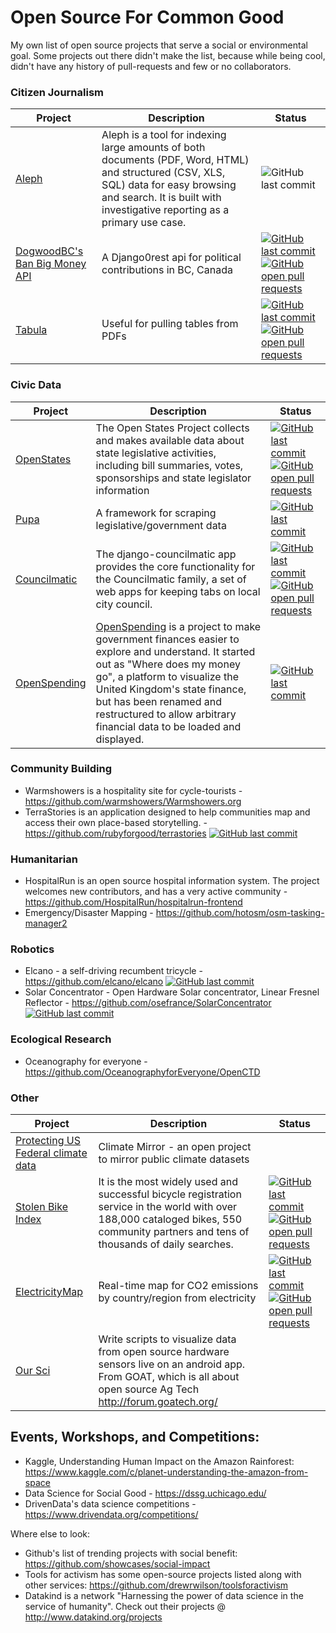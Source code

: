 # Open Source For Common Good
My own list of open source projects that serve a social or environmental goal.
Some projects out there didn't make the list, because while being cool, didn't have any history of pull-requests and few or no collaborators. 

### Citizen Journalism
| Project | Description | Status |
|--|--|--|
| [Aleph](https://github.com/alephdata/aleph) | Aleph is a tool for indexing large amounts of both documents (PDF, Word, HTML) and structured (CSV, XLS, SQL) data for easy browsing and search. It is built with investigative reporting as a primary use case. |![GitHub last commit](https://img.shields.io/github/last-commit/alephdata/aleph.svg)| |
| [DogwoodBC's Ban Big Money API](https://github.com/DogwoodBC/bigmoney/) | A Django0rest api for political contributions in BC, Canada | [![GitHub last commit](https://img.shields.io/github/last-commit/DogwoodBC/bigmoney.svg)](https://github.com/DogwoodBC/bigmoney/) [![GitHub open pull requests](https://img.shields.io/github/issues-pr-closed/DogwoodBC/bigmoney.svg)](https://github.com/DogwoodBC/bigmoney/pulls) | |
| [Tabula](https://github.com/tabulapdf/tabula) | Useful for pulling tables from PDFs | [![GitHub last commit](https://img.shields.io/github/issues-pr/tabulapdf/tabula.svg)](https://github.com/tabulapdf/tabula) [![GitHub open pull requests](https://img.shields.io/github/issues-pr/tabulapdf/tabula.svg)](https://github.com/tabulapdf/tabula/pulls)  | |

### Civic Data
| Project | Description | Status |
|--|--|--|
| [OpenStates](https://github.com/openstates/openstates) | The Open States Project collects and makes available data about state legislative activities, including bill summaries, votes, sponsorships and state legislator information | [![GitHub last commit](https://img.shields.io/github/last-commit/openstates/openstates.svg)](https://github.com/openstates/openstates) [![GitHub open pull requests](https://img.shields.io/github/issues-pr/openstates/openstates.svg)](https://github.com/openstates/openstates/pulls) |
| [Pupa](https://github.com/opencivicdata/pupa) | A framework for scraping legislative/government data | [![GitHub last commit](https://img.shields.io/github/last-commit/opencivicdata/pupa.svg)](https://github.com/opencivicdata/pupa) |
| [Councilmatic](https://github.com/datamade/django-councilmatic) |  The django-councilmatic app provides the core functionality for the Councilmatic family, a set of web apps for keeping tabs on local city council.  | [![GitHub last commit](https://img.shields.io/github/last-commit/datamade/django-councilmatic.svg)](https://github.com/datamade/django-councilmatic) [![GitHub open pull requests](https://img.shields.io/github/issues-pr/datamade/django-councilmatic.svg)](https://github.com/datamade/django-councilmatic/pulls) |
| [OpenSpending](https://github.com/openspending/openspending) | [OpenSpending](https://openspending.org/) is a project to make government finances easier to explore and understand. It started out as "Where does my money go", a platform to visualize the United Kingdom's state finance, but has been renamed and restructured to allow arbitrary financial data to be loaded and displayed. | [![GitHub last commit](https://img.shields.io/github/last-commit/opencivicdata/pupa.svg)](https://github.com/openspending/openspending) |

### Community Building
- Warmshowers is a hospitality site for cycle-tourists - https://github.com/warmshowers/Warmshowers.org
- TerraStories is an application designed to help communities map and access their own place-based storytelling. - https://github.com/rubyforgood/terrastories [![GitHub last commit](https://img.shields.io/github/last-commit/opencivicdata/pupa.svg)](https://github.com/rubyforgood/terrastories)

### Humanitarian
- HospitalRun is an open source hospital information system.  The project welcomes new contributors, and has a very active community - https://github.com/HospitalRun/hospitalrun-frontend
- Emergency/Disaster Mapping - https://github.com/hotosm/osm-tasking-manager2

### Robotics
- Elcano - a self-driving recumbent tricycle - https://github.com/elcano/elcano [![GitHub last commit](https://img.shields.io/github/last-commit/elcano/elcano.svg)](https://github.com/elcano/elcano)
- Solar Concentrator - Open Hardware Solar concentrator, Linear Fresnel Reflector -  https://github.com/osefrance/SolarConcentrator [![GitHub last commit](https://img.shields.io/github/last-commit/elcano/elcano.svg)](https://github.com/osefrance/SolarConcentrator)

### Ecological Research
- Oceanography for everyone - https://github.com/OceanographyforEveryone/OpenCTD

### Other
| Project | Description | Status |
|--|--|--|
| [Protecting US Federal climate data](https://github.com/climate-mirror/) | Climate Mirror - an open project to mirror public climate datasets | |
| [Stolen Bike Index](https://github.com/bikeindex/bike_index) | It is the most widely used and successful bicycle registration service in the world with over 188,000 cataloged bikes, 550 community partners and tens of thousands of daily searches.  | [![GitHub last commit](https://img.shields.io/github/last-commit/bikeindex/bike_index.svg)](https://github.com/bikeindex/bike_index) [![GitHub open pull requests](https://img.shields.io/github/issues-pr/bikeindex/bike_index.svg)](https://github.com/bikeindex/bike_index) |
| [ElectricityMap](https://github.com/tmrowco/electricitymap-contrib) | Real-time map for CO2 emissions by country/region from electricity |  [![GitHub last commit](https://img.shields.io/github/last-commit/tmrowco/electricitymap-contrib.svg)](https://github.com/tmrowco/electricitymap-contrib) [![GitHub open pull requests](https://img.shields.io/github/issues-pr/tmrowco/electricitymap-contrib.svg)](https://github.com/tmrowco/electricitymap-contrib) |
| [Our Sci](https://gitlab.com/our-sci)| Write scripts to visualize data from open source hardware sensors live on an android app.  From GOAT, which is all about open source Ag Tech http://forum.goatech.org/ | |

## Events, Workshops, and Competitions:
- Kaggle, Understanding Human Impact on the Amazon Rainforest: https://www.kaggle.com/c/planet-understanding-the-amazon-from-space 
- Data Science for Social Good - https://dssg.uchicago.edu/
- DrivenData's data science competitions - https://www.drivendata.org/competitions/

Where else to look:
- Github's list of trending projects with social benefit: https://github.com/showcases/social-impact
- Tools for activism has some open-source projects listed along with other services: https://github.com/drewrwilson/toolsforactivism
- Datakind is a network "Harnessing the power of data science in the service of humanity".  Check out their projects @ http://www.datakind.org/projects
